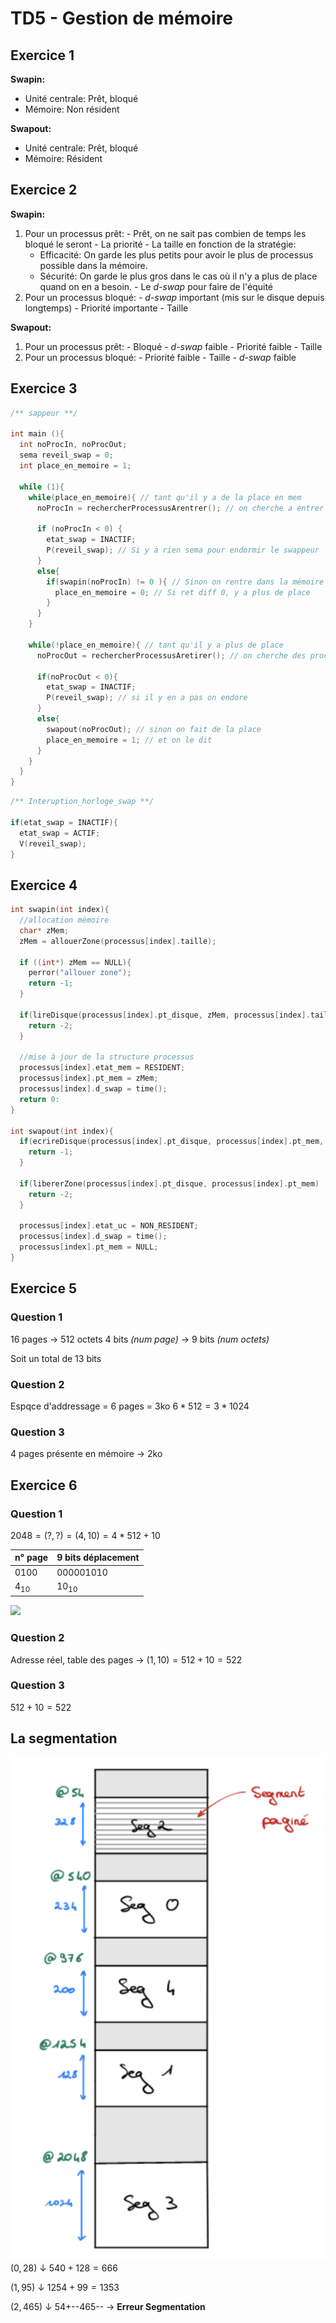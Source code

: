 # TD5 - Gestion de mémoire

## Exercice 1

**Swapin:**
  - Unité centrale: Prêt, bloqué
  - Mémoire: Non résident

**Swapout:**
  - Unité centrale: Prêt, bloqué
  - Mémoire: Résident

## Exercice 2

**Swapin:**
  1. Pour un processus prêt:
    - Prêt, on ne sait pas combien de temps les bloqué le seront 
    - La priorité
    - La taille en fonction de la stratégie:
      - Efficacité: On garde les plus petits pour avoir le plus de processus possible dans la mémoire.
      - Sécurité: On garde le plus gros dans le cas où il n'y a plus de place quand on en a besoin.
    - Le *d-swap* pour faire de l'équité
  2. Pour un processus bloqué:
    - *d-swap* important (mis sur le disque depuis longtemps)
    - Priorité importante
    - Taille

**Swapout:**
  1. Pour un processus prêt:
    - Bloqué
    - *d-swap* faible
    - Priorité faible
    - Taille
  2. Pour un processus bloqué:
    - Priorité faible
    - Taille
    - *d-swap* faible


## Exercice 3

```c
/** sappeur **/

int main (){
  int noProcIn, noProcOut;
  sema reveil_swap = 0;
  int place_en_memoire = 1;

  while (1){
    while(place_en_memoire){ // tant qu'il y a de la place en mem 
      noProcIn = rechercherProcessusArentrer(); // on cherche a entrer des processus

      if (noProcIn < 0) {
        etat_swap = INACTIF; 
        P(reveil_swap); // Si y a rien sema pour endormir le swappeur
      }
      else{
        if(swapin(noProcIn) != 0 ){ // Sinon on rentre dans la mémoire
          place_en_memoire = 0; // Si ret diff 0, y a plus de place
        }
      }
    }

    while(!place_en_memoire){ // tant qu'il y a plus de place
      noProcOut = rechercherProcessusAretirer(); // on cherche des processus à retirer

      if(noProcOut < 0){
        etat_swap = INACTIF;
        P(reveil_swap); // si il y en a pas on endore
      }
      else{
        swapout(noProcOut); // sinon on fait de la place 
        place_en_memoire = 1; // et on le dit
      }
    }
  }
}
```

```c
/** Interuption_horloge_swap **/

if(etat_swap = INACTIF){
  etat_swap = ACTIF;
  V(reveil_swap);
}
```


## Exercice 4

```c
int swapin(int index){
  //allocation mémoire
  char* zMem;
  zMem = allouerZone(processus[index].taille);

  if ((int*) zMem == NULL){
    perror("allouer zone");
    return -1;
  }

  if(lireDisque(processus[index].pt_disque, zMem, processus[index].taille) != 0){
    return -2;
  }

  //mise à jour de la structure processus
  processus[index].etat_mem = RESIDENT;
  processus[index].pt_mem = zMem;
  processus[index].d_swap = time();
  return 0:
}

int swapout(int index){
  if(ecrireDisque(processus[index].pt_disque, processus[index].pt_mem, processus[index].taille) != 0){
    return -1;
  }

  if(libererZone(processus[index].pt_disque, processus[index].pt_mem) != 0){
    return -2;
  }

  processus[index].etat_uc = NON_RESIDENT;
  processus[index].d_swap = time();
  processus[index].pt_mem = NULL;
}
```


## Exercice 5

### Question 1
16 pages &rarr; 512 octets 
4 bits *(num page)* &rarr; 9 bits *(num octets)*

Soit un total de 13 bits

### Question 2
Espqce d'addressage = 6 pages = 3ko
$6*512 = 3*1024$

### Question 3
4 pages présente en mémoire &rarr; 2ko


## Exercice 6

### Question 1
$2048 = (?,?) = (4, 10) = 4*512+10$

n° page | 9 bits déplacement 
--- | ---
0100|000001010
$4_{10}$|$10_{10}$

![](./img/exo5.png)

### Question 2 
Adresse réel, table des pages &rarr;  $(1, 10) = 512+10 = 522$


### Question 3
$512+10 = 522$


## La segmentation 

![](./img/seg.png)
$(0, 28)$
&darr;
$540+128 = 666$

$(1, 95)$
&darr;
$1254+99 = 1353$

$(2, 465)$
&darr;
$54+$--465-- &rarr; **Erreur Segmentation**




